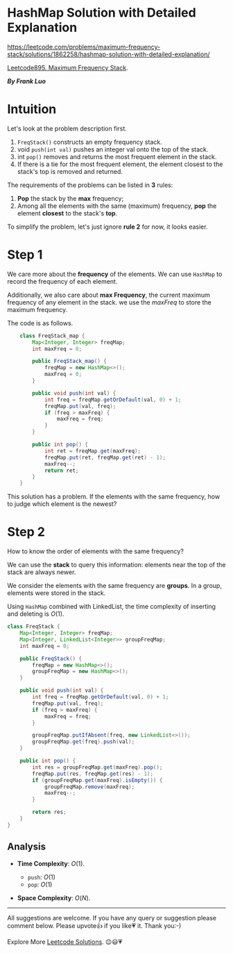 # HashMap Solution with Detailed Explanation 

https://leetcode.com/problems/maximum-frequency-stack/solutions/1862258/hashmap-solution-with-detailed-explanation/

[Leetcode](https://leetcode.com/)[895. Maximum Frequency Stack](https://leetcode.com/problems/maximum-frequency-stack).

***By Frank Luo***


# Intuition

Let's look at the problem description first.

1. $\texttt{FreqStack()}$ constructs an empty frequency stack.
2. void $\texttt{push(int val)}$ pushes an integer val onto the top of the stack.
3. int $\texttt{pop()}$ removes and returns the most frequent element in the stack.
4. If there is a tie for the most frequent element, the element closest to the stack's top is removed and returned.

The requirements of the problems can be listed in **3** rules:

1. **Pop** the stack by the **max** frequency;
2. Among all the elements  with the same (maximum) frequency, **pop** the element **closest** to the stack's **top**.

To simplify the problem, let's just ignore **rule 2** for now, it looks easier.


# Step 1

We care more about the **frequency** of the elements. We can use $\texttt{HashMap}$ to record the frequency of each element. 

Additionally, we also care about **max Frequency**, the current maximum frequency of any element in the stack. we use the $\textit{maxFreq}$ to store the maximum frequency.

The code is as follows.


```java
    class FreqStack_map {
        Map<Integer, Integer> freqMap;
        int maxFreq = 0;

        public FreqStack_map() {
            freqMap = new HashMap<>();
            maxFreq = 0;
        }

        public void push(int val) {
            int freq = freqMap.getOrDefault(val, 0) + 1;
            freqMap.put(val, freq);
            if (freq > maxFreq) {
                maxFreq = freq;
            }
        }

        public int pop() {
            int ret = freqMap.get(maxFreq);
            freqMap.put(ret, freqMap.get(ret) - 1);
            maxFreq--;
            return ret;
        }
    }
```

This solution has a problem. If the elements with the same frequency, how to judge which element is the newest? 


# Step 2

How to know the order of elements with the same frequency? 

We can use the **stack** to query this information: elements near the top of the stack are always newer.

We consider the elements with the same frequency are **groups**. In a group, elements were stored in the stack. 

Using $\texttt{HashMap}$ combined with LinkedList, the time complexity of inserting and deleting is $O(1)$.

```java
class FreqStack {
    Map<Integer, Integer> freqMap;
    Map<Integer, LinkedList<Integer>> groupFreqMap;
    int maxFreq = 0;

    public FreqStack() {
        freqMap = new HashMap<>();
        groupFreqMap = new HashMap<>();
    }

    public void push(int val) {
        int freq = freqMap.getOrDefault(val, 0) + 1;
        freqMap.put(val, freq);
        if (freq > maxFreq) {
            maxFreq = freq;
        }

        groupFreqMap.putIfAbsent(freq, new LinkedList<>());
        groupFreqMap.get(freq).push(val);
    }

    public int pop() {
        int res = groupFreqMap.get(maxFreq).pop();
        freqMap.put(res, freqMap.get(res) - 1);
        if (groupFreqMap.get(maxFreq).isEmpty()) {
            groupFreqMap.remove(maxFreq);
            maxFreq--;
        }

        return res;
    }
}
```

## Analysis

- **Time Complexity**: $O(1)$.
	- $\texttt{push}$: $O(1)$
	- $\texttt{pop}$: $O(1)$

- **Space Complexity**: $O(N)$.


--------------------------

All suggestions are welcome. 
If you have any query or suggestion please comment below.
Please upvote👍 if you like💗 it. Thank you:-)

Explore More [Leetcode Solutions](https://leetcode.com/discuss/general-discussion/1868912/My-Leetcode-Solutions-All-In-One). 😉😃💗

